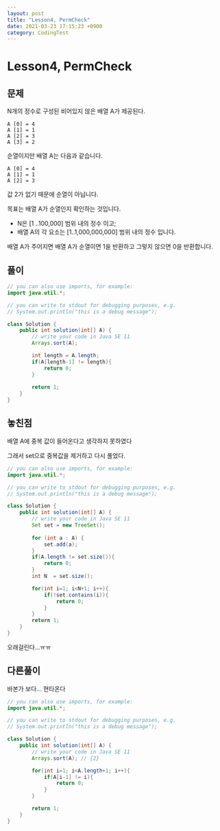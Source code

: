 ```yaml
---
layout: post
title: "Lesson4, PermCheck"
date: 2021-03-23 17:15:23 +0900
category: CodingTest
---
```


# Lesson4, PermCheck

## 문제

N개의 정수로 구성된 비어있지 않은 배열 A가 제공된다.

    A [0] = 4
    A [1] = 1
    A [2] = 3
    A [3] = 2

순열이지만 배열 A는 다음과 같습니다.

    A [0] = 4
    A [1] = 1
    A [2] = 3

값 2가 없기 때문에 순열이 아닙니다.

목표는 배열 A가 순열인지 확인하는 것입니다.

- N은 [1 ..100,000] 범위 내의 정수 이고;
- 배열 A의 각 요소는 [1..1,000,000,000] 범위 내의 정수 입니다.

배열 A가 주어지면 배열 A가 순열이면 1을 반환하고 그렇지 않으면 0을 반환합니다.

## 풀이

```java
// you can also use imports, for example:
import java.util.*;

// you can write to stdout for debugging purposes, e.g.
// System.out.println("this is a debug message");

class Solution {
    public int solution(int[] A) {
        // write your code in Java SE 11
        Arrays.sort(A); 

        int length = A.length;
        if(A[length-1] != length){
            return 0;
        }
        
        return 1;
    }
}
```

## 놓친점

배열 A에 중복 값이 들어온다고 생각하지 못하였다

그래서 set으로 중복값을 제거하고 다시 풀었다. 

```java
// you can also use imports, for example:
import java.util.*;

// you can write to stdout for debugging purposes, e.g.
// System.out.println("this is a debug message");

class Solution {
    public int solution(int[] A) {
        // write your code in Java SE 11
        Set set = new TreeSet(); 
        
        for (int a : A) {
            set.add(a); 
        }
        if(A.length != set.size()){
            return 0;
        }
        int N  = set.size(); 

        for(int i=1; i<N+1; i++){
            if(!set.contains(i)){
                return 0;
            }
        }
        return 1;
    }
}
```

오래걸린다...ㅠㅠ

## 다른풀이

바본가 보다... 현타온다

```java
// you can also use imports, for example:
import java.util.*;

// you can write to stdout for debugging purposes, e.g.
// System.out.println("this is a debug message");

class Solution {
    public int solution(int[] A) {
        // write your code in Java SE 11
        Arrays.sort(A); // {2}

        for(int i=1; i<A.length+1; i++){
            if(A[i-1] != i){
                return 0;
            }
        }

        return 1;
    }
}
```